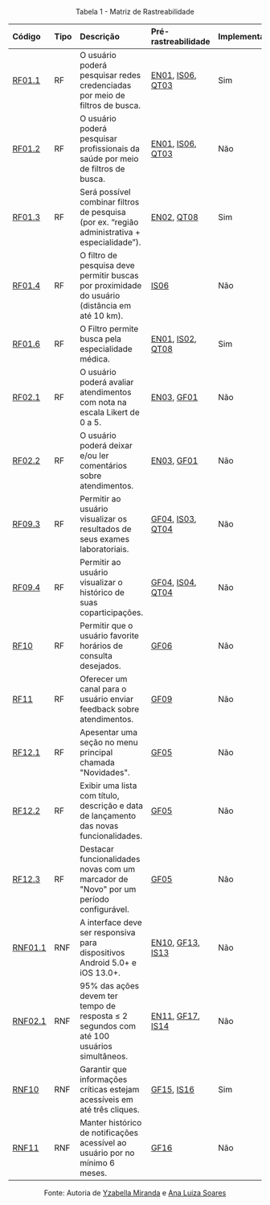 <p align="center">Tabela 1 - Matriz de Rastreabilidade</p>

| Código | Tipo | Descrição | Pré-rastreabilidade | Implementado | Artefatos | Elos |
| :--- | :--- | :--- | :--- | :--- | :--- | :--- |
| <a href="../elicitacao/requisitos_finais.md#RF01.1">RF01.1</a> | RF | O usuário poderá pesquisar redes credenciadas por meio de filtros de busca. | [EN01](../elicitacao/tecnicas/entrevista.md#EN01), [IS06](../elicitacao/tecnicas/introspeccao.md#IS06), [QT03](../elicitacao/tecnicas/questionario.md#QT03) | Sim | | <a href="../rastreabilidade/backward-from.md#ELOBF01">ELOBF01</a>, <a href="../rastreabilidade/forward-from.md#ELOF01">ELOF01</a> |
| <a href="../elicitacao/requisitos_finais.md#RF01.2">RF01.2</a> | RF | O usuário poderá pesquisar profissionais da saúde por meio de filtros de busca. | [EN01](../elicitacao/tecnicas/entrevista.md#EN01), [IS06](../elicitacao/tecnicas/introspeccao.md#IS06), [QT03](../elicitacao/tecnicas/questionario.md#QT03) | Não | | <a href="../rastreabilidade/backward-from.md#ELOBF02">ELOBF02</a>, <a href="../rastreabilidade/forward-from.md#ELOF02">ELOF02</a> |
| <a href="../elicitacao/requisitos_finais.md#RF01.3">RF01.3</a> | RF | Será possível combinar filtros de pesquisa (por ex. “região administrativa + especialidade”). | [EN02](../elicitacao/tecnicas/entrevista.md#EN02), [QT08](../elicitacao/tecnicas/questionario.md#QT08) | Sim | | <a href="../rastreabilidade/backward-from.md#ELOBF03">ELOBF03</a>, <a href="../rastreabilidade/forward-from.md#ELOF03">ELOF03</a> |
| <a href="../elicitacao/requisitos_finais.md#RF01.4">RF01.4</a> | RF | O filtro de pesquisa deve permitir buscas por proximidade do usuário (distância em até 10 km). | [IS06](../elicitacao/tecnicas/introspeccao.md#IS06) | Não | | <a href="../rastreabilidade/backward-from.md#ELOBF04">ELOBF04</a>, <a href="../rastreabilidade/forward-from.md#ELOF04">ELOF04</a> |
| <a href="../elicitacao/requisitos_finais.md#RF01.6">RF01.6</a> | RF | O Filtro permite busca pela especialidade médica. | [EN01](../elicitacao/tecnicas/entrevista.md#EN01), [IS02](../elicitacao/tecnicas/introspeccao.md#IS02), [QT08](../elicitacao/tecnicas/questionario.md#QT08) | Sim | | <a href="../rastreabilidade/backward-from.md#ELOBF05">ELOBF05</a>, <a href="../rastreabilidade/forward-from.md#ELOF05">ELOF05</a> |
| <a href="../elicitacao/requisitos_finais.md#RF02.1">RF02.1</a> | RF | O usuário poderá avaliar atendimentos com nota na escala Likert de 0 a 5. | [EN03](../elicitacao/tecnicas/entrevista.md#EN03), [GF01](../elicitacao/tecnicas/grupo_focal.md#GF01) | Não | | <a href="../rastreabilidade/backward-from.md#ELOBF06">ELOBF06</a>, <a href="../rastreabilidade/forward-from.md#ELOF06">ELOF06</a> |
| <a href="../elicitacao/requisitos_finais.md#RF02.2">RF02.2</a> | RF | O usuário poderá deixar e/ou ler comentários sobre atendimentos. | [EN03](../elicitacao/tecnicas/entrevista.md#EN03), [GF01](../elicitacao/tecnicas/grupo_focal.md#GF01) | Não | | <a href="../rastreabilidade/backward-from.md#ELOBF07">ELOBF07</a>, <a href="../rastreabilidade/forward-from.md#ELOF07">ELOF07</a> |
| <a href="../elicitacao/requisitos_finais.md#RF09.3">RF09.3</a> | RF | Permitir ao usuário visualizar os resultados de seus exames laboratoriais. | [GF04](../elicitacao/tecnicas/grupo_focal.md#GF04), [IS03](../elicitacao/tecnicas/introspeccao.md#IS03), [QT04](../elicitacao/tecnicas/questionario.md#QT04) | Não | | <a href="../rastreabilidade/backward-from.md#ELOBF35">ELOBF35</a>, <a href="../rastreabilidade/forward-from.md#ELOF35">ELOF35</a> |
| <a href="../elicitacao/requisitos_finais.md#RF09.4">RF09.4</a> | RF | Permitir ao usuário visualizar o histórico de suas coparticipações. | [GF04](../elicitacao/tecnicas/grupo_focal.md#GF04), [IS04](../elicitacao/tecnicas/introspeccao.md#IS04), [QT04](../elicitacao/tecnicas/questionario.md#QT04) | Não | | <a href="../rastreabilidade/backward-from.md#ELOBF36">ELOBF36</a>, <a href="../rastreabilidade/forward-from.md#ELOF36">ELOF36</a> |
| <a href="../elicitacao/requisitos_finais.md#RF10">RF10</a> | RF | Permitir que o usuário favorite horários de consulta desejados. | [GF06](../elicitacao/tecnicas/grupo_focal.md#GF06) | Não | | <a href="../rastreabilidade/backward-from.md#ELOBF37">ELOBF37</a>, <a href="../rastreabilidade/forward-from.md#ELOF37">ELOF37</a> |
| <a href="../elicitacao/requisitos_finais.md#RF11">RF11</a> | RF | Oferecer um canal para o usuário enviar feedback sobre atendimentos. | [GF09](../elicitacao/tecnicas/grupo_focal.md#GF09) | Não | | <a href="../rastreabilidade/backward-from.md#ELOBF38">ELOBF38</a>, <a href="../rastreabilidade/forward-from.md#ELOF38">ELOF38</a> |
| <a href="../elicitacao/requisitos_finais.md#RF12.1">RF12.1</a> | RF | Apesentar uma seção no menu principal chamada "Novidades". | [GF05](../elicitacao/tecnicas/grupo_focal.md#GF05) | Não | | <a href="../rastreabilidade/backward-from.md#ELOBF39">ELOBF39</a>, <a href="../rastreabilidade/forward-from.md#ELOF39">ELOF39</a> |
| <a href="../elicitacao/requisitos_finais.md#RF12.2">RF12.2</a> | RF | Exibir uma lista com título, descrição e data de lançamento das novas funcionalidades. | [GF05](../elicitacao/tecnicas/grupo_focal.md#GF05) | Não | | <a href="../rastreabilidade/backward-from.md#ELOBF40">ELOBF40</a>, <a href="../rastreabilidade/forward-from.md#ELOF40">ELOF40</a> |
| <a href="../elicitacao/requisitos_finais.md#RF12.3">RF12.3</a> | RF | Destacar funcionalidades novas com um marcador de "Novo" por um período configurável. | [GF05](../elicitacao/tecnicas/grupo_focal.md#GF05) | Não | | <a href="../rastreabilidade/backward-from.md#ELOBF41">ELOBF41</a>, <a href="../rastreabilidade/forward-from.md#ELOF41">ELOF41</a> |
| <a href="../elicitacao/requisitos_finais.md#RNF01.1">RNF01.1</a> | RNF | A interface deve ser responsiva para dispositivos Android 5.0+ e iOS 13.0+. | [EN10](../elicitacao/tecnicas/entrevista.md#EN10), [GF13](../elicitacao/tecnicas/grupo_focal.md#GF13), [IS13](../elicitacao/tecnicas/introspeccao.md#IS13) | Não | | <a href="../rastreabilidade/backward-from.md#ELOBF55">ELOBF55</a>, <a href="../rastreabilidade/forward-from.md#ELOF55">ELOF55</a> |
| <a href="../elicitacao/requisitos_finais.md#RNF02.1">RNF02.1</a> | RNF | 95% das ações devem ter tempo de resposta ≤ 2 segundos com até 100 usuários simultâneos. | [EN11](../elicitacao/tecnicas/entrevista.md#EN11), [GF17](../elicitacao/tecnicas/grupo_focal.md#GF17), [IS14](../elicitacao/tecnicas/introspeccao.md#IS14) | Não | | <a href="../rastreabilidade/backward-from.md#ELOBF56">ELOBF56</a>, <a href="../rastreabilidade/forward-from.md#ELOF56">ELOF56</a> |
| <a href="../elicitacao/requisitos_finais.md#RNF10">RNF10</a> | RNF | Garantir que informações críticas estejam acessíveis em até três cliques. | [GF15](../elicitacao/tecnicas/grupo_focal.md#GF15), [IS16](../elicitacao/tecnicas/introspeccao.md#IS16) | Sim | | <a href="../rastreabilidade/backward-from.md#ELOBF64">ELOBF64</a>, <a href="../rastreabilidade/forward-from.md#ELOF64">ELOF64</a> |
| <a href="../elicitacao/requisitos_finais.md#RNF11">RNF11</a> | RNF | Manter histórico de notificações acessível ao usuário por no mínimo 6 meses. | [GF16](../elicitacao/tecnicas/grupo_focal.md#GF16) | Não | | <a href="../rastreabilidade/backward-from.md#ELOBF65">ELOBF65</a>, <a href="../rastreabilidade/forward-from.md#ELOF65">ELOF65</a> |

<p  align="center">Fonte: Autoria de <a  href="https://github.com/redjsun">Yzabella Miranda</a> e <a href="https://github.com/Ana-Luiza-SC">Ana Luiza Soares</a></p>